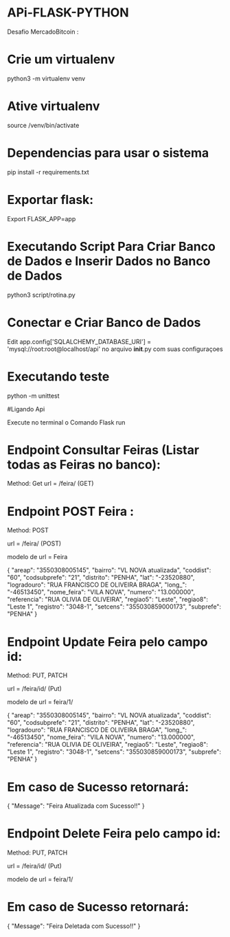 

# APi-FLASK-PYTHON
Desafio MercadoBitcoin :

# Crie um virtualenv 
python3 -m virtualenv venv

# Ative virtualenv
source /venv/bin/activate

# Dependencias para usar o sistema
pip install -r requirements.txt

# Exportar flask:
Export FLASK_APP=app


# Executando Script Para Criar Banco de Dados e Inserir Dados no Banco de Dados

python3 script/rotina.py
 
# Conectar e Criar Banco de Dados
Edit app.config['SQLALCHEMY_DATABASE_URI'] = 'mysql://root:root@localhost/api' no arquivo __init__.py com suas configuraçoes




# Executando teste 
python -m unittest 


#Ligando Api

Execute no terminal o Comando Flask run


# Endpoint Consultar Feiras (Listar todas as Feiras no banco):

Method: Get
url =  /feira/ (GET)


# Endpoint POST Feira :

Method: POST

url = /feira/ (POST)

modelo de url = Feira


 {
        "areap": "3550308005145",
        "bairro": "VL NOVA atualizada",
        "coddist": "60",
        "codsubprefe": "21",
        "distrito": "PENHA",
        "lat": "-23520880",
        "logradouro": "RUA FRANCISCO DE OLIVEIRA BRAGA",
        "long_": "-46513450",
        "nome_feira": "VILA NOVA",
        "numero": "13.000000",
        "referencia": "RUA OLIVIA DE OLIVEIRA",
        "regiao5": "Leste",
        "regiao8": "Leste 1",
        "registro": "3048-1",
        "setcens": "355030859000173",
        "subprefe": "PENHA"
    }




# Endpoint Update Feira pelo campo id:

Method: PUT, PATCH

url = /feira/id/ (Put)

modelo de url = feira/1/


 {
        "areap": "3550308005145",
        "bairro": "VL NOVA atualizada",
        "coddist": "60",
        "codsubprefe": "21",
        "distrito": "PENHA",
        "lat": "-23520880",
        "logradouro": "RUA FRANCISCO DE OLIVEIRA BRAGA",
        "long_": "-46513450",
        "nome_feira": "VILA NOVA",
        "numero": "13.000000",
        "referencia": "RUA OLIVIA DE OLIVEIRA",
        "regiao5": "Leste",
        "regiao8": "Leste 1",
        "registro": "3048-1",
        "setcens": "355030859000173",
        "subprefe": "PENHA"
    }




# Em caso de Sucesso retornará:

{
    "Message": "Feira Atualizada com Sucesso!!"
}




# Endpoint Delete Feira pelo campo id:

Method: PUT, PATCH

url = /feira/id/ (Put)

modelo de url = feira/1/ 



# Em caso de Sucesso retornará:

{
    "Message": "Feira Deletada com Sucesso!!"
}